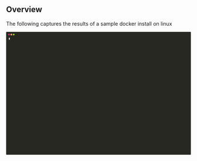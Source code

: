 ## Overview

The following captures the results of a sample docker install on linux

![Docker Install](./install-docker.svg)